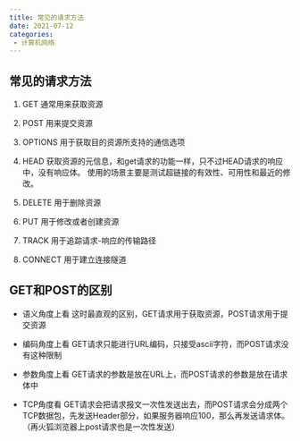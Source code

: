 ```yaml
---
title: 常见的请求方法
date: 2021-07-12
categories: 
 - 计算机网络
---
```


## 常见的请求方法
1. GET
通常用来获取资源

2. POST
用来提交资源

3. OPTIONS
用于获取目的资源所支持的通信选项

1. HEAD
获取资源的元信息，和get请求的功能一样，只不过HEAD请求的响应中，没有响应体。
使用的场景主要是测试超链接的有效性、可用性和最近的修改。

5. DELETE
用于删除资源

6. PUT
用于修改或者创建资源

7. TRACK
用于追踪请求-响应的传输路径

8. CONNECT
用于建立连接隧道

## GET和POST的区别
- 语义角度上看
这时最直观的区别，GET请求用于获取资源，POST请求用于提交资源

- 编码角度上看
GET请求只能进行URL编码，只接受ascii字符，而POST请求没有这种限制

- 参数角度上看
GET请求的参数是放在URL上，而POST请求的参数是放在请求体中

- TCP角度看
GET请求会把请求报文一次性发送出去，而POST请求会分成两个TCP数据包，先发送Header部分，如果服务器响应100，那么再发送请求体。（再火狐浏览器上post请求也是一次性发送）
